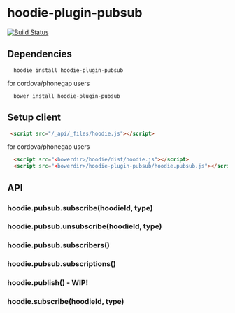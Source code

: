 hoodie-plugin-pubsub
====================

[![Build Status](https://travis-ci.org/goappes/hoodie-plugin-pubsub.svg?branch=master)](https://travis-ci.org/goappes/hoodie-plugin-pubsub)

## Dependencies
```shell
  hoodie install hoodie-plugin-pubsub
```
for cordova/phonegap users
```shell
  bower install hoodie-plugin-pubsub
```

## Setup client
```html
 <script src="/_api/_files/hoodie.js"></script>
```
for cordova/phonegap users

```html
  <script src="<bowerdir>/hoodie/dist/hoodie.js"></script>
  <script src="<bowerdir>/hoodie-plugin-pubsub/hoodie.pubsub.js"></script>
```

## API
### hoodie.pubsub.subscribe(hoodieId, type)
### hoodie.pubsub.unsubscribe(hoodieId, type)
### hoodie.pubsub.subscribers()
### hoodie.pubsub.subscriptions()
### hoodie.publish() - WIP!
### hoodie.subscribe(hoodieId, type)
